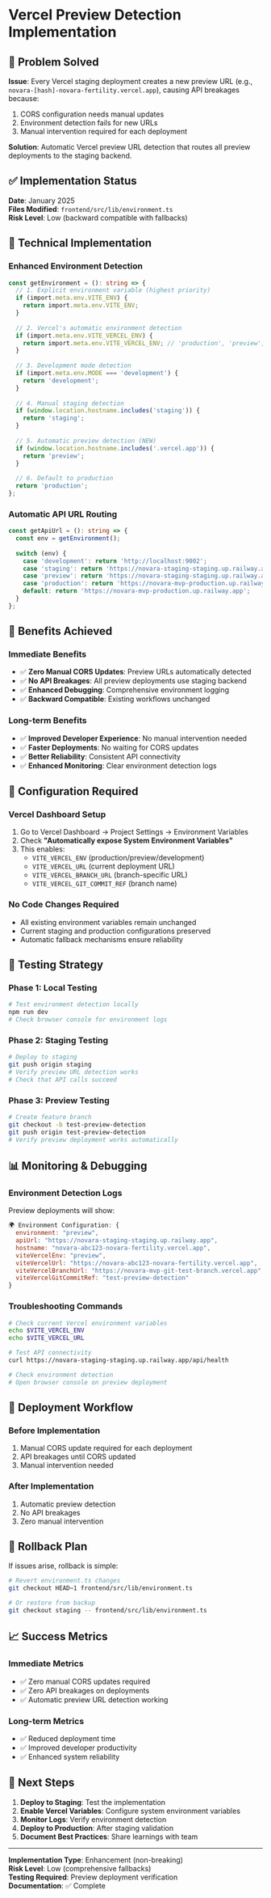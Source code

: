 # Vercel Preview Detection Implementation

## 🎯 **Problem Solved**

**Issue**: Every Vercel staging deployment creates a new preview URL (e.g., `novara-[hash]-novara-fertility.vercel.app`), causing API breakages because:
1. CORS configuration needs manual updates
2. Environment detection fails for new URLs
3. Manual intervention required for each deployment

**Solution**: Automatic Vercel preview URL detection that routes all preview deployments to the staging backend.

## ✅ **Implementation Status**

**Date**: January 2025  
**Files Modified**: `frontend/src/lib/environment.ts`  
**Risk Level**: Low (backward compatible with fallbacks)

## 🔧 **Technical Implementation**

### **Enhanced Environment Detection**

```typescript
const getEnvironment = (): string => {
  // 1. Explicit environment variable (highest priority)
  if (import.meta.env.VITE_ENV) {
    return import.meta.env.VITE_ENV;
  }
  
  // 2. Vercel's automatic environment detection
  if (import.meta.env.VITE_VERCEL_ENV) {
    return import.meta.env.VITE_VERCEL_ENV; // 'production', 'preview', 'development'
  }
  
  // 3. Development mode detection
  if (import.meta.env.MODE === 'development') {
    return 'development';
  }
  
  // 4. Manual staging detection
  if (window.location.hostname.includes('staging')) {
    return 'staging';
  }
  
  // 5. Automatic preview detection (NEW)
  if (window.location.hostname.includes('.vercel.app')) {
    return 'preview';
  }
  
  // 6. Default to production
  return 'production';
};
```

### **Automatic API URL Routing**

```typescript
const getApiUrl = (): string => {
  const env = getEnvironment();
  
  switch (env) {
    case 'development': return 'http://localhost:9002';
    case 'staging': return 'https://novara-staging-staging.up.railway.app';
    case 'preview': return 'https://novara-staging-staging.up.railway.app'; // NEW
    case 'production': return 'https://novara-mvp-production.up.railway.app';
    default: return 'https://novara-mvp-production.up.railway.app';
  }
};
```

## 🚀 **Benefits Achieved**

### **Immediate Benefits**
- ✅ **Zero Manual CORS Updates**: Preview URLs automatically detected
- ✅ **No API Breakages**: All preview deployments use staging backend
- ✅ **Enhanced Debugging**: Comprehensive environment logging
- ✅ **Backward Compatible**: Existing workflows unchanged

### **Long-term Benefits**
- ✅ **Improved Developer Experience**: No manual intervention needed
- ✅ **Faster Deployments**: No waiting for CORS updates
- ✅ **Better Reliability**: Consistent API connectivity
- ✅ **Enhanced Monitoring**: Clear environment detection logs

## 🔧 **Configuration Required**

### **Vercel Dashboard Setup**

1. Go to Vercel Dashboard → Project Settings → Environment Variables
2. Check **"Automatically expose System Environment Variables"**
3. This enables:
   - `VITE_VERCEL_ENV` (production/preview/development)
   - `VITE_VERCEL_URL` (current deployment URL)
   - `VITE_VERCEL_BRANCH_URL` (branch-specific URL)
   - `VITE_VERCEL_GIT_COMMIT_REF` (branch name)

### **No Code Changes Required**
- All existing environment variables remain unchanged
- Current staging and production configurations preserved
- Automatic fallback mechanisms ensure reliability

## 🧪 **Testing Strategy**

### **Phase 1: Local Testing**
```bash
# Test environment detection locally
npm run dev
# Check browser console for environment logs
```

### **Phase 2: Staging Testing**
```bash
# Deploy to staging
git push origin staging
# Verify preview URL detection works
# Check that API calls succeed
```

### **Phase 3: Preview Testing**
```bash
# Create feature branch
git checkout -b test-preview-detection
git push origin test-preview-detection
# Verify preview deployment works automatically
```

## 📊 **Monitoring & Debugging**

### **Environment Detection Logs**

Preview deployments will show:
```javascript
🌍 Environment Configuration: {
  environment: "preview",
  apiUrl: "https://novara-staging-staging.up.railway.app",
  hostname: "novara-abc123-novara-fertility.vercel.app",
  viteVercelEnv: "preview",
  viteVercelUrl: "https://novara-abc123-novara-fertility.vercel.app",
  viteVercelBranchUrl: "https://novara-mvp-git-test-branch.vercel.app",
  viteVercelGitCommitRef: "test-preview-detection"
}
```

### **Troubleshooting Commands**

```bash
# Check current Vercel environment variables
echo $VITE_VERCEL_ENV
echo $VITE_VERCEL_URL

# Test API connectivity
curl https://novara-staging-staging.up.railway.app/api/health

# Check environment detection
# Open browser console on preview deployment
```

## 🔄 **Deployment Workflow**

### **Before Implementation**
1. Manual CORS update required for each deployment
2. API breakages until CORS updated
3. Manual intervention needed

### **After Implementation**
1. Automatic preview detection
2. No API breakages
3. Zero manual intervention

## 🚨 **Rollback Plan**

If issues arise, rollback is simple:

```bash
# Revert environment.ts changes
git checkout HEAD~1 frontend/src/lib/environment.ts

# Or restore from backup
git checkout staging -- frontend/src/lib/environment.ts
```

## 📈 **Success Metrics**

### **Immediate Metrics**
- ✅ Zero manual CORS updates required
- ✅ Zero API breakages on deployments
- ✅ Automatic preview URL detection working

### **Long-term Metrics**
- ✅ Reduced deployment time
- ✅ Improved developer productivity
- ✅ Enhanced system reliability

## 🎯 **Next Steps**

1. **Deploy to Staging**: Test the implementation
2. **Enable Vercel Variables**: Configure system environment variables
3. **Monitor Logs**: Verify environment detection
4. **Deploy to Production**: After staging validation
5. **Document Best Practices**: Share learnings with team

---

**Implementation Type**: Enhancement (non-breaking)  
**Risk Level**: Low (comprehensive fallbacks)  
**Testing Required**: Preview deployment verification  
**Documentation**: ✅ Complete 